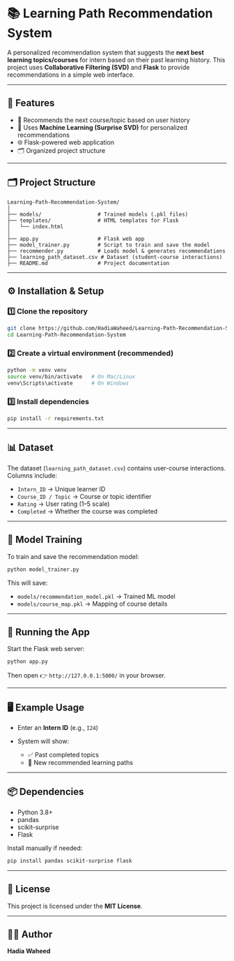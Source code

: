 # 📚 Learning Path Recommendation System

A personalized recommendation system that suggests the **next best learning topics/courses** for intern based on their past learning history.
This project uses **Collaborative Filtering (SVD)** and **Flask** to provide recommendations in a simple web interface.

---

## 🚀 Features

* 📖 Recommends the next course/topic based on user history
* 🧠 Uses **Machine Learning (Surprise SVD)** for personalized recommendations
* 🌐 Flask-powered web application
* 🗂️ Organized project structure

---

## 🗂️ Project Structure

```
Learning-Path-Recommendation-System/
│
├── models/                  # Trained models (.pkl files)
├── templates/               # HTML templates for Flask
│   └── index.html
│
├── app.py                   # Flask web app
├── model_trainer.py         # Script to train and save the model
├── recommender.py           # Loads model & generates recommendations
├── learning_path_dataset.csv # Dataset (student-course interactions)
├── README.md                # Project documentation
```

---

## ⚙️ Installation & Setup

### 1️⃣ Clone the repository

```bash
git clone https://github.com/HadiaWaheed/Learning-Path-Recommendation-System.git
cd Learning-Path-Recommendation-System
```

### 2️⃣ Create a virtual environment (recommended)

```bash
python -m venv venv
source venv/bin/activate   # On Mac/Linux
venv\Scripts\activate      # On Windows
```

### 3️⃣ Install dependencies

```bash
pip install -r requirements.txt
```

---

## 📊 Dataset

The dataset (`learning_path_dataset.csv`) contains user-course interactions.
Columns include:

* `Intern_ID` → Unique learner ID
* `Course_ID / Topic` → Course or topic identifier
* `Rating` → User rating (1–5 scale)
* `Completed` → Whether the course was completed

---

## 🧠 Model Training

To train and save the recommendation model:

```bash
python model_trainer.py
```

This will save:

* `models/recommendation_model.pkl` → Trained ML model
* `models/course_map.pkl` → Mapping of course details

---

## 🔎 Running the App

Start the Flask web server:

```bash
python app.py
```

Then open 👉 `http://127.0.0.1:5000/` in your browser.

---

## 🖥️ Example Usage

* Enter an **Intern ID** (e.g., `I24`)
* System will show:

  * ✅ Past completed topics
  * 🎯 New recommended learning paths

---

## 📦 Dependencies

* Python 3.8+
* pandas
* scikit-surprise
* Flask

Install manually if needed:

```bash
pip install pandas scikit-surprise flask
```

---

## 📜 License

This project is licensed under the **MIT License**.

---

## 👩‍💻 Author

**Hadia Waheed**
